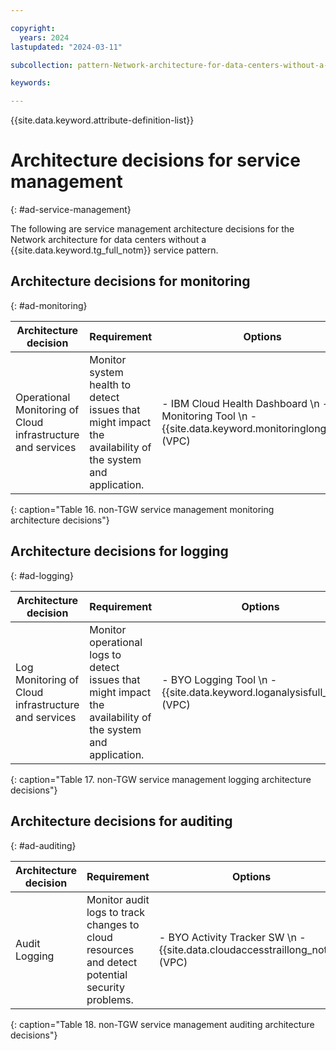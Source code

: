 ```yaml
---

copyright:
  years: 2024
lastupdated: "2024-03-11"

subcollection: pattern-Network-architecture-for-data-centers-without-a-Transit-Gateway-service

keywords:

---
```


{{site.data.keyword.attribute-definition-list}}

# Architecture decisions for service management
{: #ad-service-management}

The following are service management architecture decisions for the Network architecture for data centers without a {{site.data.keyword.tg_full_notm}} service pattern.

## Architecture decisions for monitoring
{: #ad-monitoring}

| **Architecture decision**                                   | **Requirement**                                                                                          | **Options**                                                                                          | **Decision**              | **Rationale**                                                                                                                                                                        |
|-------------------------------------------------------------|----------------------------------------------------------------------------------------------------------|------------------------------------------------------------------------------------------------------|---------------------------|--------------------------------------------------------------------------------------------------------------------------------------------------------------------------------------|
| Operational Monitoring of Cloud infrastructure and services | Monitor system health to detect issues that might impact the availability of the system and application. | - IBM Cloud Health Dashboard  \n - BYO Monitoring Tool  \n - {{site.data.keyword.monitoringlong_notm}} (VPC) | IBM Cloud Heath Dashboard | - IBM Cloud Heath Dashboard reports health and vitality of cloud infrastructure and services.  \n \n When VPC is available, the preferred approach is {{site.data.keyword.monitoringlong_notm}}. |
{: caption="Table 16. non-TGW service management monitoring architecture decisions"}

## Architecture decisions for logging
{: #ad-logging}

| **Architecture decision**                           | **Requirement**                                                                                             | **Options**                                                | **Decision**     | **Rationale**                                                                                                                                                               |
|-----------------------------------------------------|-------------------------------------------------------------------------------------------------------------|------------------------------------------------------------|------------------|-----------------------------------------------------------------------------------------------------------------------------------------------------------------------------|
| Log Monitoring of Cloud infrastructure and services | Monitor operational logs to detect issues that might impact the availability of the system and application. | - BYO Logging Tool  \n - {{site.data.keyword.loganalysisfull_notm}} (VPC) | BYO Logging Tool | - BYO Logging tool allows for the most flexibility in meeting log monitoring requirements.  \n \n - When VPC is available, the preferred approach is {{site.data.keyword.loganalysisfull_notm}}. |
{: caption="Table 17. non-TGW service management logging architecture decisions"}

## Architecture decisions for auditing
{: #ad-auditing}

| **Architecture decision** | **Requirement**                                                                                | **Options**                                                                | **Decision**            | **Rationale**                                                                                                                                                                                              |
|---------------------------|------------------------------------------------------------------------------------------------|----------------------------------------------------------------------------|-------------------------|------------------------------------------------------------------------------------------------------------------------------------------------------------------------------------------------------------|
| Audit Logging             | Monitor audit logs to track changes to cloud resources and detect potential security problems. | - BYO Activity Tracker SW  \n - {{site.data.cloudaccesstraillong_notm}} (VPC) | BYO Activity Tracker SW | - BYO Activity Tracker allows for the most flexibility in meeting activity tracking and auditing requirements.  \n \n - When VPC is available, the preferred approach is {{site.data.cloudaccesstraillong_notm}} |
{: caption="Table 18. non-TGW service management auditing architecture decisions"}
